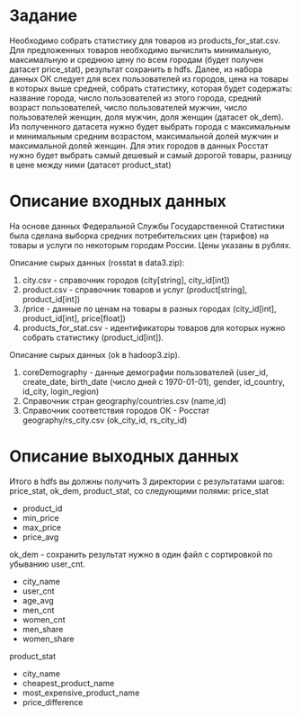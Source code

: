 # Задание

Необходимо собрать статистику для товаров из products_for_stat.csv. 
Для предложенных товаров необходимо вычислить минимальную, максимальную и среднюю цену по всем городам (будет получен датасет price_stat), результат сохранить в hdfs.
Далее, из набора данных ОК следует для всех пользователей из городов, цена на товары в которых выше средней, собрать статистику, которая будет содержать: название города,
число пользователей из этого города, средний возраст пользователей, число пользователей мужчин, число пользователей женщин, доля мужчин, доля женщин (датасет ok_dem).
Из полученного датасета нужно будет выбрать города с максимальным и минимальным средним возрастом, максимальной долей мужчин и максимальной долей женщин.
Для этих городов в данных Росстат нужно будет выбрать самый дешевый и самый дорогой товары, разницу в цене между ними (датасет product_stat)


# Описание входных данных

На основе данных Федеральной Службы Государственной Статистики была сделана выборка средних потребительских цен (тарифов) на товары и услуги по некоторым городам России.
Цены указаны в рублях.

Описание сырых данных (rosstat в data3.zip):
1. city.csv - справочник городов (city[string], city_id[int])
2. product.csv - справочник товаров и услуг (product[string], product_id[int])
3. /price - данные по ценам на товары в разных городах (city_id[int], product_id[int], price[float])
4. products_for_stat.csv - идентификаторы товаров для которых нужно собрать статистику (product_id[int]).

Описание сырых данных (ok в hadoop3.zip).
1. coreDemography - данные демографии пользователей (user_id, create_date, birth_date (число дней с 1970-01-01), gender, id_country, id_city, login_region)
2. Справочник стран geography/countries.csv (name,id)
3. Справочник соответствия городов ОК - Росстат geography/rs_city.csv (ok_city_id, rs_city_id)


# Описание выходных данных

Итого в hdfs вы должны получить 3 директории с результатами шагов: price_stat, ok_dem, product_stat, со следующими полями:
price_stat
- product_id
- min_price
- max_price
- price_avg

ok_dem - cохранить результат нужно в один файл с сортировкой по убыванию user_cnt.
- city_name
- user_cnt
- age_avg
- men_cnt
- women_cnt
- men_share
- women_share

product_stat
- city_name
- cheapest_product_name
- most_expensive_product_name
- price_difference
